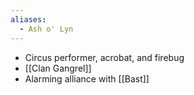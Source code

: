 ```yaml
---
aliases:
  - Ash o' Lyn
---
```

- Circus performer, acrobat, and firebug
- [[Clan Gangrel]]
- Alarming alliance with [[Bast]]